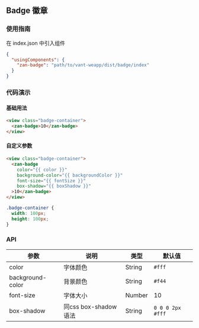 ## Badge 徽章

### 使用指南
在 index.json 中引入组件
```json
{
  "usingComponents": {
    "zan-badge": "path/to/vant-weapp/dist/badge/index"
  }
}
```

### 代码演示

#### 基础用法
```html
<view class="badge-container">
  <zan-badge>10</zan-badge>
</view>
```

#### 自定义参数
```html
<view class="badge-container">
  <zan-badge
    color="{{ color }}"
    background-color="{{ backgroundColor }}"
    font-size="{{ fontSize }}"
    box-shadow="{{ boxShadow }}"
  >10</zan-badge>
</view>
```

```css
.badge-container {
  width: 100px;
  height: 100px;
}
```

### API
| 参数 | 说明 | 类型 | 默认值 |
|-----|-----|-----|-----|
| color | 字体颜色 | String | `#fff`
| background-color | 背景颜色 | String | `#f44`
| font-size | 字体大小 | Number | 10
| box-shadow | 同css box-shadow语法 | String | `0 0 0 2px #fff`
